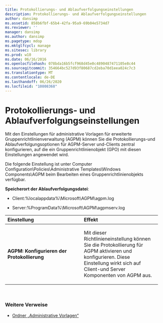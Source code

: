 ```yaml
---
title: Protokollierungs- und Ablaufverfolgungseinstellungen
description: Protokollierungs- und Ablaufverfolgungseinstellungen
author: dansimp
ms.assetid: 858b6fbf-65b4-42fa-95a9-69b04e5734d7
ms.reviewer: ''
manager: dansimp
ms.author: dansimp
ms.pagetype: mdop
ms.mktglfcycl: manage
ms.sitesec: library
ms.prod: w10
ms.date: 06/16/2016
ms.openlocfilehash: 078bda16b5fcf968d45e0c4890487471105e8c44
ms.sourcegitcommit: 354664bc527d93f80687cd2eba70d1eea024c7c3
ms.translationtype: MT
ms.contentlocale: de-DE
ms.lasthandoff: 06/26/2020
ms.locfileid: "10808368"
---
```

# Protokollierungs- und Ablaufverfolgungseinstellungen


Mit den Einstellungen für administrative Vorlagen für erweiterte Gruppenrichtlinienverwaltung (AGPM) können Sie die Protokollierungs-und Ablaufverfolgungsoptionen für AGPM-Server und-Clients zentral konfigurieren, auf die ein Gruppenrichtlinienobjekt (GPO) mit diesen Einstellungen angewendet wird.

Die folgende Einstellung ist unter Computer Configuration\\Policies\\Administrative Templates\\Windows Components\\AGPM beim Bearbeiten eines Gruppenrichtlinienobjekts verfügbar.

**Speicherort der Ablaufverfolgungsdatei**:

-   Client:%localappdata%\\Microsoft\\AGPM\\agpm.log

-   Server:%ProgramData%\\Microsoft\\AGPM\\agpmserv.log

<table>
<colgroup>
<col width="50%" />
<col width="50%" />
</colgroup>
<thead>
<tr class="header">
<th align="left">Einstellung</th>
<th align="left">Effekt</th>
</tr>
</thead>
<tbody>
<tr class="odd">
<td align="left"><p><strong>AGPM: Konfigurieren der Protokollierung</strong></p></td>
<td align="left"><p>Mit dieser Richtlinieneinstellung können Sie die Protokollierung für AGPM aktivieren und konfigurieren. Diese Einstellung wirkt sich auf Client-und Server Komponenten von AGPM aus.</p></td>
</tr>
</tbody>
</table>

 

### Weitere Verweise

-   [Ordner „Administrative Vorlagen“](administrative-templates-folder-agpm30ops.md)

 

 





